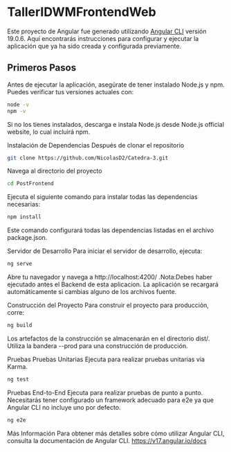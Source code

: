 # TallerIDWMFrontendWeb

Este proyecto de Angular fue generado utilizando [Angular CLI](https://github.com/angular/angular-cli) versión 19.0.6. Aquí encontrarás instrucciones para configurar y ejecutar la aplicación que ya ha sido creada y configurada previamente.

## Primeros Pasos

Antes de ejecutar la aplicación, asegúrate de tener instalado Node.js y npm. Puedes verificar tus versiones actuales con:

```bash
node -v
npm -v
```
Si no los tienes instalados, descarga e instala Node.js desde Node.js official website, lo cual incluirá npm.

Instalación de Dependencias
Después de clonar el repositorio
```bash
git clone https://github.com/NicolasD2/Catedra-3.git
```

Navega al directorio del proyecto
```bash
cd PostFrontend
```

Ejecuta el siguiente comando para instalar todas las dependencias necesarias:

```bash
npm install
```
Este comando configurará todas las dependencias listadas en el archivo package.json.

Servidor de Desarrollo
Para iniciar el servidor de desarrollo, ejecuta:

```bash
ng serve
```
Abre tu navegador y navega a http://localhost:4200/ .Nota:Debes haber ejecutado antes el Backend de esta aplicacion. 
La aplicación se recargará automáticamente si cambias alguno de los archivos fuente.

Construcción del Proyecto
Para construir el proyecto para producción, corre:

```bash
ng build
```
Los artefactos de la construcción se almacenarán en el directorio dist/. Utiliza la bandera --prod para una construcción de producción.

Pruebas
Pruebas Unitarias
Ejecuta para realizar pruebas unitarias vía Karma.

```bash
ng test 
```
Pruebas End-to-End
Ejecuta para realizar pruebas de punto a punto. Necesitarás tener configurado un framework adecuado para e2e ya que Angular CLI no incluye uno por defecto. 
```bash
ng e2e
```

Más Información
Para obtener más detalles sobre cómo utilizar Angular CLI, consulta la documentación de Angular CLI.
https://v17.angular.io/docs
